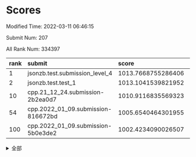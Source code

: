 # Scores

Modified Time: 2022-03-11 06:46:15

Submit Num: 207

All Rank Num: 334397

| rank |               submit               |       score        |       sigma        | pk_num |
| :--- | :--------------------------------- | :----------------- | :----------------- | :----- |
| 1    | jsonzb.test.submission_level_4     | 1013.7668755286406 | 0.7932822871617783 | 6461   |
| 2    | jsonzb.test.test_1                 | 1013.1041539821952 | 0.8221385165288384 | 6452   |
| 10   | cpp.21_12_24.submission-2b2ea0d7   | 1010.9116835569323 | 0.7964138005582766 | 6460   |
| 54   | cpp.2022_01_09.submission-816672bd | 1005.6540464301955 | 0.723253730059435  | 6464   |
| 100  | cpp.2022_01_09.submission-5b0e3de2 | 1002.4234090026507 | 0.6973877821035461 | 6464   |


<details>
<summary>全部</summary>

| rank |                 submit                 |       score        |       sigma        | pk_num |
| :--- | :------------------------------------- | :----------------- | :----------------- | :----- |
| 1    | jsonzb.test.submission_level_4         | 1013.7668755286406 | 0.7932822871617783 | 6461   |
| 2    | jsonzb.test.test_1                     | 1013.1041539821952 | 0.8221385165288384 | 6452   |
| 3    | gobigger.level_3.submission_level_3_23 | 1011.6366890794447 | 0.765449222016408  | 6463   |
| 4    | gobigger.level_3.submission_level_3_49 | 1011.4484888168594 | 0.765516478410429  | 6462   |
| 5    | gobigger.level_3.submission_level_3_43 | 1011.37712657123   | 0.7653245063745234 | 6464   |
| 6    | gobigger.level_3.submission_level_3_20 | 1011.151186178831  | 0.7439027815575312 | 6463   |
| 7    | gobigger.level_3.submission_level_3_30 | 1011.1222001790599 | 0.7385876727520344 | 6463   |
| 8    | gobigger.level_3.submission_level_3_25 | 1011.1022041726263 | 0.772562432297977  | 6460   |
| 9    | gobigger.level_3.submission_level_3_45 | 1011.0050982690025 | 0.7711369532885352 | 6468   |
| 10   | cpp.21_12_24.submission-2b2ea0d7       | 1010.9116835569323 | 0.7964138005582766 | 6460   |
| 11   | gobigger.level_3.submission_level_3_13 | 1010.8330352425883 | 0.7723147337058623 | 6464   |
| 12   | gobigger.level_3.submission_level_3_14 | 1010.7713640932162 | 0.7553640860201295 | 6460   |
| 13   | gobigger.level_3.submission_level_3_44 | 1010.7519714035196 | 0.7669298484820141 | 6464   |
| 14   | gobigger.level_3.submission_level_3_42 | 1010.6371247092993 | 0.7635545008161462 | 6460   |
| 15   | gobigger.level_3.submission_level_3_17 | 1010.5991649965359 | 0.769559944544668  | 6459   |
| 16   | gobigger.level_3.submission_level_3_11 | 1010.5815029101902 | 0.7749006360089274 | 6467   |
| 17   | gobigger.level_3.submission_level_3_5  | 1010.5778410681437 | 0.7546309565842848 | 6455   |
| 18   | gobigger.level_3.submission_level_3_19 | 1010.5205200268452 | 0.7672658602903488 | 6466   |
| 19   | gobigger.level_3.submission_level_3_22 | 1010.4559919393737 | 0.7480099308435514 | 6457   |
| 20   | gobigger.level_3.submission_level_3_10 | 1010.3770800847725 | 0.7469245902441413 | 6460   |
| 21   | gobigger.level_3.submission_level_3_16 | 1010.2760084895297 | 0.7372428083955842 | 6464   |
| 22   | gobigger.level_3.submission_level_3_18 | 1010.1982754244734 | 0.7563680641987744 | 6464   |
| 23   | gobigger.level_3.submission_level_3_33 | 1010.1193619719588 | 0.7748713800465045 | 6464   |
| 24   | gobigger.level_3.submission_level_3_36 | 1010.1127655328123 | 0.7604523411289271 | 6459   |
| 25   | gobigger.level_3.submission_level_3_4  | 1010.0982720604554 | 0.7475940523638627 | 6460   |
| 26   | gobigger.level_3.submission_level_3_29 | 1010.0748143663458 | 0.7501075063130425 | 6463   |
| 27   | gobigger.level_3.submission_level_3_39 | 1010.0603095028027 | 0.7731860163675093 | 6463   |
| 28   | gobigger.level_3.submission_level_3_8  | 1010.0563996377267 | 0.7498315034405696 | 6460   |
| 29   | gobigger.level_3.submission_level_3_12 | 1009.9683202233765 | 0.7503019077100865 | 6456   |
| 30   | gobigger.level_3.submission_level_3_7  | 1009.9607523083305 | 0.7545908999855228 | 6459   |
| 31   | gobigger.level_3.submission_level_3_32 | 1009.9381987510384 | 0.7420661561484868 | 6467   |
| 32   | gobigger.level_3.submission_level_3_6  | 1009.885620713244  | 0.7557941546220878 | 6462   |
| 33   | gobigger.level_3.submission_level_3_46 | 1009.8718206885175 | 0.7424079885370621 | 6465   |
| 34   | gobigger.level_3.submission_level_3_40 | 1009.85281640837   | 0.7497565936643549 | 6462   |
| 35   | gobigger.level_3.submission_level_3_24 | 1009.7516815806921 | 0.7686676677809    | 6457   |
| 36   | gobigger.level_3.submission_level_3_0  | 1009.7101157108398 | 0.7513406852778955 | 6466   |
| 37   | gobigger.level_3.submission_level_3_28 | 1009.6970913280733 | 0.7432630189073537 | 6462   |
| 38   | gobigger.level_3.submission_level_3_41 | 1009.6181917342248 | 0.758014860128594  | 6463   |
| 39   | gobigger.level_3.submission_level_3_48 | 1009.5913165633439 | 0.7584108149686679 | 6462   |
| 40   | gobigger.level_3.submission_level_3_38 | 1009.5532741493757 | 0.7381475958444598 | 6470   |
| 41   | gobigger.level_3.submission_level_3_9  | 1009.5379813507186 | 0.7461455618428883 | 6462   |
| 42   | gobigger.level_3.submission_level_3_21 | 1009.3162034614679 | 0.748786898966662  | 6459   |
| 43   | gobigger.level_3.submission_level_3_2  | 1009.3044668935959 | 0.7360640609987683 | 6469   |
| 44   | gobigger.level_3.submission_level_3_27 | 1009.2253199425483 | 0.7598056017411573 | 6461   |
| 45   | gobigger.level_3.submission_level_3_35 | 1009.1920706229596 | 0.7338410007580634 | 6455   |
| 46   | gobigger.level_3.submission_level_3_47 | 1008.96949838815   | 0.7294758116849478 | 6466   |
| 47   | gobigger.level_3.submission_level_3_34 | 1008.8747594750635 | 0.7648135279298764 | 6461   |
| 48   | gobigger.level_3.submission_level_3_3  | 1008.858175376316  | 0.745687268188937  | 6465   |
| 49   | gobigger.level_3.submission_level_3_1  | 1008.648653674402  | 0.7436654292806709 | 6461   |
| 50   | gobigger.level_3.submission_level_3_15 | 1008.5959396063075 | 0.7400899977486524 | 6465   |
| 51   | gobigger.level_3.submission_level_3_31 | 1008.5888663564929 | 0.7501170826271563 | 6461   |
| 52   | gobigger.level_3.submission_level_3_37 | 1008.5172570070553 | 0.7420447751702753 | 6465   |
| 53   | gobigger.level_3.submission_level_3_26 | 1008.2104608092798 | 0.7400357084873788 | 6461   |
| 54   | cpp.2022_01_09.submission-816672bd     | 1005.6540464301955 | 0.723253730059435  | 6464   |
| 55   | gobigger.level_1.submission_level_1_15 | 1005.376670149106  | 0.7296866649806361 | 6463   |
| 56   | gobigger.level_1.submission_level_1_34 | 1005.2005107527374 | 0.7179892043269485 | 6462   |
| 57   | gobigger.level_1.submission_level_1_26 | 1005.1560327025458 | 0.7106766545390906 | 6458   |
| 58   | gobigger.level_1.submission_level_1_29 | 1005.0494848302486 | 0.7285184794448613 | 6464   |
| 59   | gobigger.level_1.submission_level_1_21 | 1004.7978616393889 | 0.7161531273994793 | 6461   |
| 60   | gobigger.level_1.submission_level_1_35 | 1004.7216224152689 | 0.7315337084919477 | 6461   |
| 61   | gobigger.level_1.submission_level_1_45 | 1004.5024436752993 | 0.7233208859573043 | 6459   |
| 62   | gobigger.level_1.submission_level_1_7  | 1004.4653863645754 | 0.7172249666783637 | 6464   |
| 63   | gobigger.level_1.submission_level_1_46 | 1004.3557432925493 | 0.7175671708172524 | 6463   |
| 64   | gobigger.level_1.submission_level_1_30 | 1004.2068684111581 | 0.7118901564691076 | 6462   |
| 65   | gobigger.level_1.submission_level_1_19 | 1004.1592021216596 | 0.7296705151816174 | 6466   |
| 66   | gobigger.level_1.submission_level_1_2  | 1004.1364684991861 | 0.7147554901874935 | 6458   |
| 67   | gobigger.level_1.submission_level_1_42 | 1004.0886736324703 | 0.7397635265337131 | 6465   |
| 68   | gobigger.level_1.submission_level_1_33 | 1004.0022911600572 | 0.7166085737594227 | 6457   |
| 69   | gobigger.level_1.submission_level_1_11 | 1003.9759709412573 | 0.7143823885426945 | 6459   |
| 70   | gobigger.level_1.submission_level_1_31 | 1003.957762992745  | 0.7152813894608224 | 6465   |
| 71   | gobigger.level_1.submission_level_1_44 | 1003.913798372699  | 0.7237641957646976 | 6462   |
| 72   | gobigger.level_1.submission_level_1_43 | 1003.863380974328  | 0.7198041676822315 | 6458   |
| 73   | gobigger.level_1.submission_level_1_32 | 1003.807417300854  | 0.725534342312917  | 6462   |
| 74   | gobigger.level_1.submission_level_1_1  | 1003.7973468264603 | 0.7084921058988082 | 6466   |
| 75   | gobigger.level_1.submission_level_1_18 | 1003.7523059187919 | 0.710394707671277  | 6467   |
| 76   | gobigger.level_1.submission_level_1_6  | 1003.7407360098148 | 0.707422861976989  | 6463   |
| 77   | gobigger.level_1.submission_level_1_13 | 1003.6538195668766 | 0.7176913930545255 | 6460   |
| 78   | gobigger.level_1.submission_level_1_9  | 1003.6256304516248 | 0.7135122921484813 | 6461   |
| 79   | gobigger.level_1.submission_level_1_4  | 1003.5733463638213 | 0.7163294550898939 | 6466   |
| 80   | gobigger.level_1.submission_level_1_17 | 1003.4772396239765 | 0.7248383713384347 | 6463   |
| 81   | gobigger.level_1.submission_level_1_0  | 1003.4061984844052 | 0.710611068363694  | 6460   |
| 82   | gobigger.level_1.submission_level_1_28 | 1003.3245757580686 | 0.7176127491623454 | 6461   |
| 83   | gobigger.level_1.submission_level_1_3  | 1003.3116783487158 | 0.7248365474569103 | 6464   |
| 84   | gobigger.level_1.submission_level_1_8  | 1003.2832696192685 | 0.7146438465763436 | 6462   |
| 85   | gobigger.level_1.submission_level_1_49 | 1003.2788296712257 | 0.7116855837746351 | 6464   |
| 86   | gobigger.level_1.submission_level_1_22 | 1003.2640281432144 | 0.7189539831025616 | 6459   |
| 87   | gobigger.level_1.submission_level_1_39 | 1003.2013191949258 | 0.7141862458466075 | 6461   |
| 88   | gobigger.level_1.submission_level_1_25 | 1003.1734551209041 | 0.706523919452857  | 6462   |
| 89   | gobigger.level_1.submission_level_1_37 | 1003.0142049482454 | 0.7283764839464837 | 6459   |
| 90   | gobigger.level_1.submission_level_1_27 | 1002.9936085324247 | 0.7254107818816488 | 6464   |
| 91   | gobigger.level_1.submission_level_1_10 | 1002.9382807409708 | 0.7087442245196575 | 6457   |
| 92   | gobigger.level_1.submission_level_1_5  | 1002.7675306792036 | 0.7295326162869361 | 6462   |
| 93   | gobigger.level_1.submission_level_1_24 | 1002.7125135624198 | 0.7226697610232645 | 6463   |
| 94   | gobigger.level_1.submission_level_1_48 | 1002.6331902643752 | 0.7220197465205058 | 6463   |
| 95   | gobigger.level_1.submission_level_1_16 | 1002.6135298914364 | 0.7223348127917868 | 6461   |
| 96   | gobigger.level_1.submission_level_1_23 | 1002.5721678090097 | 0.7158986244871827 | 6461   |
| 97   | gobigger.level_1.submission_level_1_47 | 1002.5447458732193 | 0.713086870214704  | 6459   |
| 98   | gobigger.level_1.submission_level_1_40 | 1002.5398020925666 | 0.7146583838091066 | 6462   |
| 99   | gobigger.level_1.submission_level_1_12 | 1002.4283416578945 | 0.7144280699345047 | 6464   |
| 100  | cpp.2022_01_09.submission-5b0e3de2     | 1002.4234090026507 | 0.6973877821035461 | 6464   |
| 101  | gobigger.level_1.submission_level_1_41 | 1002.421182108818  | 0.7185741560107882 | 6456   |
| 102  | gobigger.level_1.submission_level_1_14 | 1002.3607978851131 | 0.7115919213057713 | 6459   |
| 103  | gobigger.level_1.submission_level_1_20 | 1002.2194442826736 | 0.7061106579882153 | 6464   |
| 104  | gobigger.level_1.submission_level_1_38 | 1002.1020441162253 | 0.7248252528693649 | 6463   |
| 105  | gobigger.level_1.submission_level_1_36 | 1002.0344645509623 | 0.7170964740688112 | 6460   |
| 106  | gobigger.random.submission_random_2    | 997.4513078925776  | 0.7174172558603767 | 6462   |
| 107  | gobigger.random.submission_random_29   | 997.0141948399108  | 0.7095787358792943 | 6467   |
| 108  | gobigger.random.submission_random_49   | 996.8768599160235  | 0.7057563772892395 | 6456   |
| 109  | gobigger.random.submission_random_34   | 996.772162755125   | 0.7079724869849142 | 6462   |
| 110  | gobigger.random.submission_random_30   | 996.6998346618477  | 0.712423196938129  | 6462   |
| 111  | gobigger.random.submission_random_19   | 996.6128066908574  | 0.719470310469635  | 6464   |
| 112  | gobigger.random.submission_random_40   | 996.6065237897454  | 0.7225327511515945 | 6461   |
| 113  | gobigger.random.submission_random_11   | 996.5975190534888  | 0.7145922710163015 | 6465   |
| 114  | gobigger.random.submission_random_45   | 996.5684962240846  | 0.7087800379741797 | 6457   |
| 115  | gobigger.random.submission_random_23   | 996.5386440269643  | 0.719063601445938  | 6465   |
| 116  | gobigger.random.submission_random_12   | 996.5134054822186  | 0.712381781358896  | 6459   |
| 117  | gobigger.random.submission_random_41   | 996.4882132781469  | 0.7177881621378143 | 6461   |
| 118  | gobigger.random.submission_random_43   | 996.4654887304129  | 0.7089104496283947 | 6462   |
| 119  | gobigger.random.submission_random_16   | 996.3159349236735  | 0.7178728048003441 | 6465   |
| 120  | gobigger.random.submission_random_15   | 996.3086024573122  | 0.704497338483625  | 6462   |
| 121  | gobigger.random.submission_random_26   | 996.2773810720328  | 0.7221382624030582 | 6461   |
| 122  | gobigger.random.submission_random_5    | 996.162147209768   | 0.7104795979653598 | 6460   |
| 123  | gobigger.random.submission_random_24   | 996.123593764323   | 0.7155231005009139 | 6460   |
| 124  | gobigger.random.submission_random_28   | 996.1089859558575  | 0.7112821651446937 | 6461   |
| 125  | gobigger.random.submission_random_33   | 996.0868822186093  | 0.7241284843555041 | 6466   |
| 126  | gobigger.random.submission_random_21   | 996.0409725911451  | 0.7307587727045273 | 6459   |
| 127  | gobigger.random.submission_random_25   | 996.0408676613265  | 0.7233020476477163 | 6461   |
| 128  | gobigger.random.submission_random_3    | 996.0005418165907  | 0.7055518899354827 | 6463   |
| 129  | gobigger.random.submission_random_38   | 995.9924018156048  | 0.7261019043897191 | 6465   |
| 130  | gobigger.random.submission_random_35   | 995.9899173667071  | 0.718644442931736  | 6464   |
| 131  | gobigger.random.submission_random_42   | 995.9822824335763  | 0.7209131956206648 | 6463   |
| 132  | gobigger.random.submission_random_31   | 995.9493068255606  | 0.7093477530589523 | 6462   |
| 133  | gobigger.random.submission_random_47   | 995.8416983468826  | 0.7192695779119397 | 6461   |
| 134  | gobigger.random.submission_random_17   | 995.8085923774587  | 0.7148166151814412 | 6461   |
| 135  | gobigger.random.submission_random_20   | 995.7939904134319  | 0.706592955444395  | 6463   |
| 136  | gobigger.random.submission_random_48   | 995.7294556716366  | 0.7014522670153205 | 6463   |
| 137  | gobigger.random.submission_random_46   | 995.7285885402109  | 0.7068254723250169 | 6464   |
| 138  | gobigger.random.submission_random_14   | 995.7026665502821  | 0.7261898608776207 | 6463   |
| 139  | gobigger.random.submission_random_9    | 995.6991941415963  | 0.7218819382762456 | 6464   |
| 140  | gobigger.random.submission_random_0    | 995.6698444301318  | 0.7205087799200726 | 6464   |
| 141  | gobigger.random.submission_random_13   | 995.652173470365   | 0.7048257030670362 | 6456   |
| 142  | gobigger.random.submission_random_4    | 995.5783380537621  | 0.7066174043394077 | 6466   |
| 143  | gobigger.random.submission_random_22   | 995.5241826349726  | 0.7139749958915522 | 6460   |
| 144  | gobigger.random.submission_random_10   | 995.4680639904324  | 0.7153512520578488 | 6462   |
| 145  | gobigger.random.submission_random_36   | 995.4258155076888  | 0.724456466809932  | 6462   |
| 146  | gobigger.random.submission_random_6    | 995.3963232725854  | 0.7282133790454569 | 6464   |
| 147  | gobigger.random.submission_random_27   | 995.3650730456123  | 0.7191942502667251 | 6458   |
| 148  | gobigger.random.submission_random_8    | 995.1659287942055  | 0.7017503803161365 | 6461   |
| 149  | gobigger.random.submission_random_7    | 995.1273784448773  | 0.7239093969479263 | 6460   |
| 150  | gobigger.random.submission_random_39   | 995.0535591988117  | 0.7269280601803002 | 6460   |
| 151  | gobigger.random.submission_random_37   | 995.0480037846746  | 0.7279892466866248 | 6458   |
| 152  | gobigger.random.submission_random_32   | 994.9124517614022  | 0.7104691156902064 | 6462   |
| 153  | gobigger.random.submission_random_44   | 994.8131145119818  | 0.7169727604828021 | 6462   |
| 154  | gobigger.random.submission_random_1    | 994.7169907337806  | 0.7210290236687426 | 6462   |
| 155  | gobigger.random.submission_random_18   | 994.5943193222608  | 0.7140349370737934 | 6458   |
| 156  | gobigger.level_2.submission_level_2_20 | 994.0638937327226  | 0.7322915918136208 | 6462   |
| 157  | gobigger.level_2.submission_level_2_48 | 993.8442417375257  | 0.7350793250679852 | 6463   |
| 158  | gobigger.level_2.submission_level_2_33 | 993.6522819718646  | 0.7319626606784835 | 6466   |
| 159  | gobigger.level_2.submission_level_2_19 | 993.0243144923588  | 0.7384898111649015 | 6461   |
| 160  | gobigger.level_2.submission_level_2_39 | 992.917289859042   | 0.7319477892277548 | 6462   |
| 161  | gobigger.level_2.submission_level_2_34 | 992.8869414816589  | 0.740026482991539  | 6466   |
| 162  | gobigger.level_2.submission_level_2_18 | 992.8758168274884  | 0.731956154650575  | 6459   |
| 163  | gobigger.level_2.submission_level_2_8  | 992.833766609182   | 0.7519601939013874 | 6465   |
| 164  | gobigger.level_2.submission_level_2_31 | 992.8031593447804  | 0.7411514528214478 | 6462   |
| 165  | gobigger.level_2.submission_level_2_17 | 992.7198455080679  | 0.7608541953243395 | 6466   |
| 166  | gobigger.level_2.submission_level_2_6  | 992.6905527030017  | 0.7474095960361541 | 6462   |
| 167  | gobigger.level_2.submission_level_2_45 | 992.6488637762294  | 0.7375453174274462 | 6466   |
| 168  | gobigger.level_2.submission_level_2_10 | 992.6078867006238  | 0.7393420181055907 | 6463   |
| 169  | gobigger.level_2.submission_level_2_5  | 992.518368093797   | 0.746512668133814  | 6459   |
| 170  | gobigger.level_2.submission_level_2_21 | 992.486838492745   | 0.7509574490416645 | 6460   |
| 171  | gobigger.level_2.submission_level_2_9  | 992.464741418418   | 0.7357437523810896 | 6462   |
| 172  | gobigger.level_2.submission_level_2_11 | 992.415219290507   | 0.7384731558094124 | 6460   |
| 173  | gobigger.level_2.submission_level_2_28 | 992.4114936019195  | 0.7507116765789976 | 6458   |
| 174  | gobigger.level_2.submission_level_2_23 | 992.3118595470439  | 0.7578442375228908 | 6458   |
| 175  | gobigger.level_2.submission_level_2_38 | 992.2732216977715  | 0.7602844408638575 | 6459   |
| 176  | gobigger.level_2.submission_level_2_49 | 992.2320573843903  | 0.7599121766419937 | 6461   |
| 177  | gobigger.level_2.submission_level_2_36 | 992.2271766283495  | 0.7628879202822147 | 6462   |
| 178  | gobigger.level_2.submission_level_2_30 | 992.1585173518905  | 0.7589521887853529 | 6455   |
| 179  | gobigger.level_2.submission_level_2_25 | 992.1288530686215  | 0.7449922957235814 | 6462   |
| 180  | gobigger.level_2.submission_level_2_4  | 992.1160579227542  | 0.754277957036263  | 6466   |
| 181  | gobigger.level_2.submission_level_2_12 | 992.0976458673562  | 0.7401561554522526 | 6462   |
| 182  | gobigger.level_2.submission_level_2_15 | 992.0735787991595  | 0.7440082410636615 | 6462   |
| 183  | gobigger.level_2.submission_level_2_47 | 991.9606918545262  | 0.7380290632594833 | 6463   |
| 184  | gobigger.level_2.submission_level_2_35 | 991.8151221081778  | 0.753658439611963  | 6462   |
| 185  | gobigger.level_2.submission_level_2_27 | 991.8036912384737  | 0.7472027413613133 | 6461   |
| 186  | gobigger.level_2.submission_level_2_2  | 991.7729441030299  | 0.74156837621556   | 6463   |
| 187  | gobigger.level_2.submission_level_2_41 | 991.548591198577   | 0.7330809138881165 | 6462   |
| 188  | gobigger.level_2.submission_level_2_43 | 991.4995536759523  | 0.7541344406258902 | 6457   |
| 189  | gobigger.level_2.submission_level_2_7  | 991.4706393980197  | 0.7445949717467402 | 6463   |
| 190  | gobigger.level_2.submission_level_2_22 | 991.3814262412849  | 0.7559477245520017 | 6466   |
| 191  | gobigger.level_2.submission_level_2_37 | 991.3357570548704  | 0.7624070530800646 | 6465   |
| 192  | gobigger.level_2.submission_level_2_3  | 991.2812080270437  | 0.762711039117146  | 6459   |
| 193  | gobigger.level_2.submission_level_2_1  | 991.2492979931295  | 0.7566522660764697 | 6452   |
| 194  | gobigger.level_2.submission_level_2_29 | 991.2329300972154  | 0.7679559607589336 | 6458   |
| 195  | gobigger.level_2.submission_level_2_40 | 991.1379933597747  | 0.7611703550619703 | 6462   |
| 196  | gobigger.level_2.submission_level_2_42 | 991.0354435617062  | 0.742626477099492  | 6466   |
| 197  | gobigger.level_2.submission_level_2_46 | 990.9327633349286  | 0.7471931335911018 | 6460   |
| 198  | gobigger.level_2.submission_level_2_13 | 990.8431673222836  | 0.7479947368229948 | 6465   |
| 199  | gobigger.level_2.submission_level_2_16 | 990.8265126700383  | 0.7538298811017257 | 6455   |
| 200  | gobigger.level_2.submission_level_2_14 | 990.8097162103173  | 0.7473613926872883 | 6466   |
| 201  | gobigger.level_2.submission_level_2_44 | 990.6943180920417  | 0.7623293350108358 | 6460   |
| 202  | gobigger.level_2.submission_level_2_32 | 990.5788819982017  | 0.7655318333561227 | 6462   |
| 203  | gobigger.level_2.submission_level_2_0  | 990.5390640732791  | 0.7758257632184861 | 6459   |
| 204  | gobigger.level_2.submission_level_2_26 | 990.3883131232047  | 0.7700960704186287 | 6460   |
| 205  | gobigger.level_2.submission_level_2_24 | 990.1697093619043  | 0.7494633794983723 | 6460   |
| 206  | gobigger.none.submission_none_1        | 977.4094953191476  | 1.3360471953530195 | 6462   |
| 207  | gobigger.none.submission_none_0        | 976.6644158124249  | 1.3494204857707992 | 6465   |

</details>